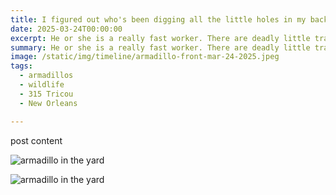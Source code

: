 ```yaml
---
title: I figured out who's been digging all the little holes in my backyard.
date: 2025-03-24T00:00:00
excerpt: He or she is a really fast worker. There are deadly little traps all over the place back there.
summary: He or she is a really fast worker. There are deadly little traps all over the place back there.
image: /static/img/timeline/armadillo-front-mar-24-2025.jpeg
tags:
  - armadillos
  - wildlife
  - 315 Tricou
  - New Orleans

---
```


post content

![armadillo in the yard](/static/img/timeline/armadillo-front-mar-24-2025.jpeg)

![armadillo in the yard](/static/img/timeline/armadillo-back-mar-24-2025.jpeg)
